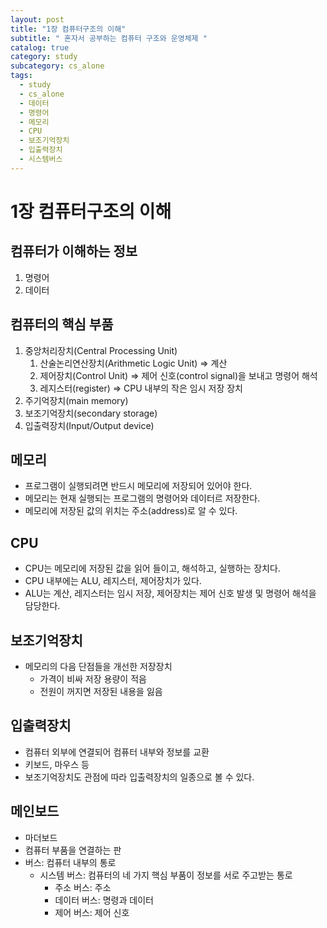 ```yaml
---
layout: post
title: "1장 컴퓨터구조의 이해"
subtitle: " 혼자서 공부하는 컴퓨터 구조와 운영체제 "
catalog: true
category: study
subcategory: cs_alone
tags:
  - study
  - cs_alone
  - 데이터
  - 명령어
  - 메모리
  - CPU
  - 보조기억장치
  - 입출력장치
  - 시스템버스
---
```


# 1장 컴퓨터구조의 이해

## 컴퓨터가 이해하는 정보

1. 명령어
2. 데이터

## 컴퓨터의 핵심 부품

1. 중앙처리장치(Central Processing Unit)
    1. 산술논리연산장치(Arithmetic Logic Unit) ⇒ 계산
    2. 제어장치(Control Unit) ⇒ 제어 신호(control signal)을 보내고 명령어 해석
    3. 레지스터(register) ⇒ CPU 내부의 작은 임시 저장 장치
2. 주기억장치(main memory)
3. 보조기억장치(secondary storage)
4. 입출력장치(Input/Output device)

## 메모리

- 프로그램이 실행되려면 반드시 메모리에 저장되어 있어야 한다.
- 메모리는 현재 실행되는 프로그램의 명령어와 데이터르 저장한다.
- 메모리에 저장된 값의 위치는 주소(address)로 알 수 있다.

## CPU

- CPU는 메모리에 저장된 값을 읽어 들이고, 해석하고, 실행하는 장치다.
- CPU 내부에는 ALU, 레지스터, 제어장치가 있다.
- ALU는 계산, 레지스터는 임시 저장, 제어장치는 제어 신호 발생 및 명령어 해석을 담당한다.

## 보조기억장치

- 메모리의 다음 단점들을 개선한 저장장치
    - 가격이 비싸 저장 용량이 적음
    - 전원이 꺼지면 저장된 내용을 잃음

## 입출력장치

- 컴퓨터 외부에 연결되어 컴퓨터 내부와 정보를 교환
- 키보드, 마우스 등
- 보조기억장치도 관점에 따라 입출력장치의 일종으로 볼 수 있다.

## 메인보드

- 마더보드
- 컴퓨터 부품을 연결하는 판
- 버스: 컴퓨터 내부의 통로
    - 시스템 버스: 컴퓨터의 네 가지 핵심 부품이 정보를 서로 주고받는 통로
        - 주소 버스: 주소
        - 데이터 버스: 명령과 데이터
        - 제어 버스: 제어 신호